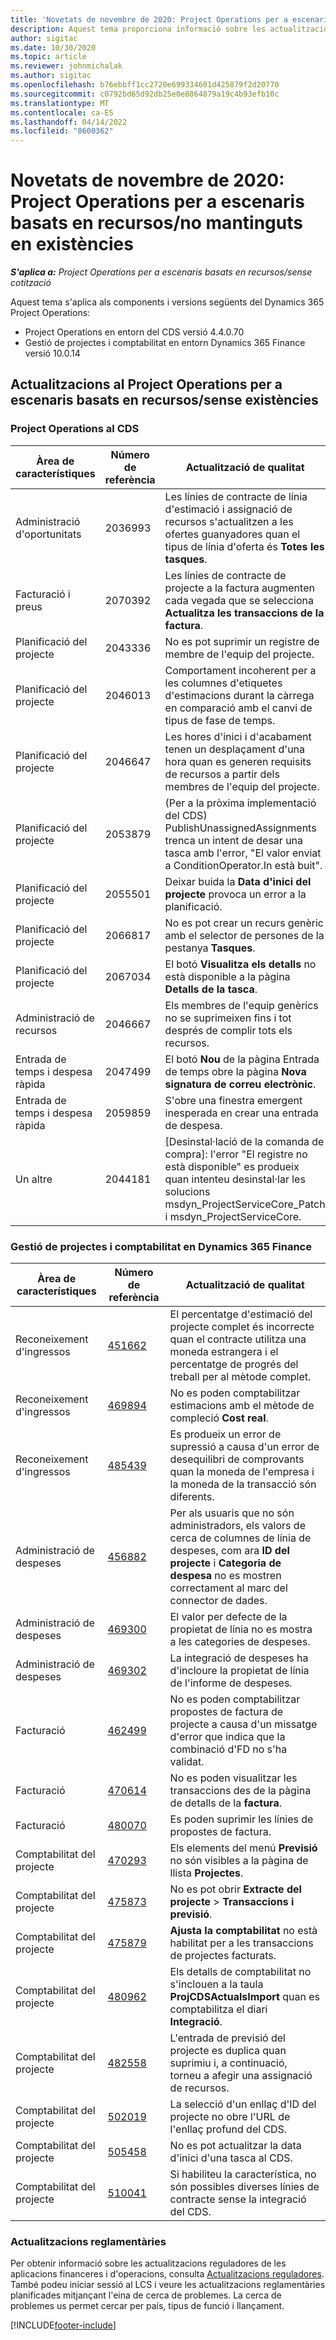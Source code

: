 ```yaml
---
title: 'Novetats de novembre de 2020: Project Operations per a escenaris basats en recursos/no mantinguts en existències'
description: Aquest tema proporciona informació sobre les actualitzacions de qualitat disponibles en el llançament de novembre de 2020 del Project Operations per a escenaris de recursos/sense existències.
author: sigitac
ms.date: 10/30/2020
ms.topic: article
ms.reviewer: johnmichalak
ms.author: sigitac
ms.openlocfilehash: b76ebbff1cc2720e699334601d425879f2d20770
ms.sourcegitcommit: c0792bd65d92db25e0e8864879a19c4b93efb10c
ms.translationtype: MT
ms.contentlocale: ca-ES
ms.lasthandoff: 04/14/2022
ms.locfileid: "8600362"
---
```

# <a name="whats-new-november-2020---project-operations-for-resourcenon-stocked-based-scenarios"></a>Novetats de novembre de 2020: Project Operations per a escenaris basats en recursos/no mantinguts en existències

_**S'aplica a:** Project Operations per a escenaris basats en recursos/sense cotització_

Aquest tema s'aplica als components i versions següents del Dynamics 365 Project Operations:

- Project Operations en entorn del CDS versió 4.4.0.70
- Gestió de projectes i comptabilitat en entorn Dynamics 365 Finance versió 10.0.14

## <a name="updates-to-project-operations-for-resource-non-stocked-based-scenarios"></a>Actualitzacions al Project Operations per a escenaris basats en recursos/sense existències

### <a name="project-operations-on-cds"></a>Project Operations al CDS

| Àrea de característiques                 | Número de referència | Actualització de qualitat                                                                                                                                                                    |
|------------------------------|------------------|-----------------------------------------------------------------------------------------------------------------------------------------------------------------------------------|
|   Administració d'oportunitats       | 2036993          | Les línies de contracte de línia d'estimació i assignació de recursos s'actualitzen a les ofertes guanyadores quan el tipus de línia d'oferta és **Totes les tasques**.                                                 |
| Facturació i preus          | 2070392          | Les línies de contracte de projecte a la factura augmenten cada vegada que se selecciona **Actualitza les transaccions de la factura**.                                                                         |
| Planificació del projecte             | 2043336          | No es pot suprimir un registre de membre de l'equip del projecte.                                                                                                                                  |
| Planificació del projecte             | 2046013          | Comportament incoherent per a les columnes d'etiquetes d'estimacions durant la càrrega en comparació amb el canvi de tipus de fase de temps.                                                                                   |
| Planificació del projecte             | 2046647          | Les hores d'inici i d'acabament tenen un desplaçament d'una hora quan es generen requisits de recursos a partir dels membres de l'equip del projecte.                                                                      |
| Planificació del projecte             | 2053879          | (Per a la pròxima implementació del CDS) PublishUnassignedAssignments trenca un intent de desar una tasca amb l'error, "El valor enviat a ConditionOperator.In està buit".                       |
| Planificació del projecte             | 2055501          | Deixar buida la **Data d'inici del projecte** provoca un error a la planificació.                                                                                                      |
| Planificació del projecte             | 2066817          | No es pot crear un recurs genèric amb el selector de persones de la pestanya **Tasques**.                                                                                                   |
| Planificació del projecte             | 2067034          | El botó **Visualitza els detalls** no està disponible a la pàgina **Detalls de la tasca**.                                                                                                       |
| Administració de recursos          | 2046667          | Els membres de l'equip genèrics no se suprimeixen fins i tot després de complir tots els recursos.                                                                                                    |
| Entrada de temps i despesa ràpida | 2047499          | El botó **Nou** de la pàgina Entrada de temps obre la pàgina **Nova signatura de correu electrònic**.                                                                                               |
| Entrada de temps i despesa ràpida | 2059859          | S'obre una finestra emergent inesperada en crear una entrada de despesa.                                                                                                                         |
| Un altre                        | 2044181          | [Desinstal·lació de la comanda de compra]: l'error "El registre no està disponible" es produeix quan intenteu desinstal·lar les solucions msdyn_ProjectServiceCore_Patch i msdyn_ProjectServiceCore.  |

### <a name="project-management-and-accounting-in-dynamics-365-finance"></a>Gestió de projectes i comptabilitat en Dynamics 365 Finance

| Àrea de característiques        | Número de referència | Actualització de qualitat                                                                                                                                                            |
|---------------------|------------------|---------------------------------------------------------------------------------------------------------------------------------------------------------------------------|
| Reconeixement d'ingressos | [451662](https://fix.lcs.dynamics.com/Issue/Details/?bugId=451662)           | El percentatge d'estimació del projecte complet és incorrecte quan el contracte utilitza una moneda estrangera i el percentatge de progrés del treball per al mètode complet.                     |
| Reconeixement d'ingressos | [469894](https://fix.lcs.dynamics.com/Issue/Details/?bugId=469894)           | No es poden comptabilitzar estimacions amb el mètode de compleció **Cost real**.                                                                                                    |
| Reconeixement d'ingressos | [485439](https://fix.lcs.dynamics.com/Issue/Details/?bugId=485439)           | Es produeix un error de supressió a causa d'un error de desequilibri de comprovants quan la moneda de l'empresa i la moneda de la transacció són diferents.                                              |
| Administració de despeses  | [456882](https://fix.lcs.dynamics.com/Issue/Details/?bugId=456822)           | Per als usuaris que no són administradors, els valors de cerca de columnes de línia de despeses, com ara **ID del projecte** i **Categoria de despesa** no es mostren correctament al marc del connector de dades. |
| Administració de despeses  | [469300](https://fix.lcs.dynamics.com/Issue/Details/?bugId=469300)           | El valor per defecte de la propietat de línia no es mostra a les categories de despeses.                                                                                                         |
| Administració de despeses  | [469302](https://fix.lcs.dynamics.com/Issue/Details/?bugId=469302)           | La integració de despeses ha d'incloure la propietat de línia de l'informe de despeses.                                                                                             |
| Facturació           | [462499](https://fix.lcs.dynamics.com/Issue/Details/?bugId=462499)           | No es poden comptabilitzar propostes de factura de projecte a causa d'un missatge d'error que indica que la combinació d'FD no s'ha validat.                                                    |
| Facturació           | [470614](https://fix.lcs.dynamics.com/Issue/Details/?bugId=470614)           | No es poden visualitzar les transaccions des de la pàgina de detalls de la **factura**.                                                                                                              |
| Facturació           | [480070](https://fix.lcs.dynamics.com/Issue/Details/?bugId=480070)           | Es poden suprimir les línies de propostes de factura.                                                                                                                                  |
| Comptabilitat del projecte  | [470293](https://fix.lcs.dynamics.com/Issue/Details/?bugId=470293)           | Els elements del menú **Previsió** no són visibles a la pàgina de llista **Projectes**.                                                                                                   |
| Comptabilitat del projecte  | [475873](https://fix.lcs.dynamics.com/Issue/Details/?bugId=475873)           | No es pot obrir **Extracte del projecte**   > **Transaccions i previsió**.                                                                                                       |
| Comptabilitat del projecte  | [475879](https://fix.lcs.dynamics.com/Issue/Details/?bugId=475879)           | **Ajusta la comptabilitat** no està habilitat per a les transaccions de projectes facturats.                                                                                                  |
| Comptabilitat del projecte  | [480962](https://fix.lcs.dynamics.com/Issue/Details/?bugId=480962)           | Els detalls de comptabilitat no s'inclouen a la taula **ProjCDSActualsImport** quan es comptabilitza el diari **Integració**.                                                  |
| Comptabilitat del projecte  | [482558](https://fix.lcs.dynamics.com/Issue/Details/?bugId=482558)           | L'entrada de previsió del projecte es duplica quan suprimiu i, a continuació, torneu a afegir una assignació de recursos.                                                                            |
| Comptabilitat del projecte  | [502019](https://fix.lcs.dynamics.com/Issue/Details/?bugId=502019)           | La selecció d'un enllaç d'ID del projecte no obre l'URL de l'enllaç profund del CDS.                                                                                                         |
| Comptabilitat del projecte  | [505458](https://fix.lcs.dynamics.com/Issue/Details/?bugId=505458)           | No es pot actualitzar la data d'inici d'una tasca al CDS.                                                                                                                           |
| Comptabilitat del projecte  | [510041](https://fix.lcs.dynamics.com/Issue/Details/?bugId=510041)           | Si habiliteu la característica, no són possibles diverses línies de contracte sense la integració del CDS.                                                                                   |

### <a name="regulatory-updates"></a>Actualitzacions reglamentàries
Per obtenir informació sobre les actualitzacions reguladores de les aplicacions financeres i d'operacions, consulta [Actualitzacions reguladores](/dynamics365/finance/localizations/regulatory-updates). També podeu iniciar sessió al LCS i veure les actualitzacions reglamentàries planificades mitjançant l'eina de cerca de problemes. La cerca de problemes us permet cercar per país, tipus de funció i llançament.


[!INCLUDE[footer-include](../includes/footer-banner.md)]